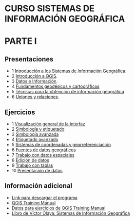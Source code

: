 # CURSO SISTEMAS DE INFORMACIÓN GEOGRÁFICA

# PARTE I

## Presentaciones

* 1 [Introducción a los Sistemas de Información Geográfica](http://prezi.com/uwhowkeqtbgi/?utm_campaign=share&utm_medium=copy&rc=ex0share).
* 2 [Introducción a QGIS](http://prezi.com/g6tgw3mpbecg/?utm_campaign=share&utm_medium=copy&rc=ex0share).
* 3 [Datos e Información](http://prezi.com/mju2roq_ebtw/?utm_campaign=share&utm_medium=copy&rc=ex0share).
* 4 [Fundamentos geodésicos y cartográficos](http://prezi.com/dly7amsks1kc/?utm_campaign=share&utm_medium=copy&rc=ex0share)
* 5 [Técnicas para la obtención de información geográfica](http://prezi.com/xriqu35ms4_f/?utm_campaign=share&utm_medium=copy&rc=ex0share)
* 6 [Uniones y relaciones](http://prezi.com/9ytrrdx6ox4i/?utm_campaign=share&utm_medium=copy&rc=ex0share).

## Ejercicios

* 1 [Visualización general de la interfaz](https://www.dropbox.com/s/4rre8mc1wgte41z/EJERCICIO%201.1.rar?dl=0)
* 2 [Simbología y etiquetado](https://www.dropbox.com/s/r9va0z8npt0remj/EJERCICIO%201.2.rar?dl=0)
* 3 [Simbología avanzada](https://www.dropbox.com/s/y68tb7sfdicfws4/EJERCICIO%201.3.rar?dl=0)
* 4 [Etiquetado avanzado](https://www.dropbox.com/s/fmhdh0rsyyirz3q/EJERCICIO%201.4.rar?dl=0)
* 5 [Sistemas de coordenadas y georreferenciación](https://www.dropbox.com/s/5uabsw65p05kflq/EJERCICIO%201.5.rar?dl=0)
* 6 [Fuentes de datos geográficos](https://www.dropbox.com/s/gs02kepx1zev06l/EJERCICIO%201.6.rar?dl=0)
* 7 [Trabajo con datos espaciales](https://www.dropbox.com/s/ck05or5mjfdp1jg/EJERCICIO%201.7.rar?dl=0)
* 8 [Edición de datos](https://www.dropbox.com/s/znqxyhlt7hkivln/EJERCICIO%201.8.rar?dl=0)
* 9 [Trabajo con tablas](https://www.dropbox.com/s/rh4d7evgo6b1p15/EJERCICIO%201.9.rar?dl=0)
* 10 [Presentación de datos](https://www.dropbox.com/s/6smov1d0arg6f9b/EJERCICIO%201.10.rar?dl=0)

## Información adicional

* [Link para descargar el programa](http://qgis.org/downloads/QGIS-OSGeo4W-2.14.14-1-Setup-x86.exe)
* [QGIS Training Manual](https://www.dropbox.com/s/kbm75k8lup3pwa7/QGIS-2.8-QGISTrainingManual-es%20-%20copia.pdf?dl=0)
* [Datos para ejercicios de QGIS Training Manual](https://www.dropbox.com/s/xipps9frd7s5o2q/training_manual_exercise_data.zip?dl=0)
* [Libro de Víctor Olaya: Sistemas de Información Geográfica](http://volaya.github.io/libro-sig/)
